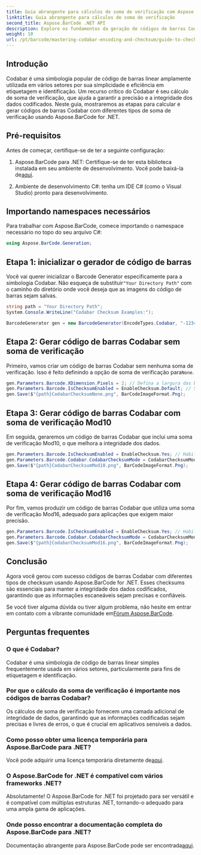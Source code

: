 ```yaml
---
title: Guia abrangente para cálculos de soma de verificação com Aspose.BarCode
linktitle: Guia abrangente para cálculos de soma de verificação
second_title: Aspose.BarCode .NET API
description: Explore os fundamentos da geração de códigos de barras Codabar usando Aspose.BarCode for .NET. Este guia passo a passo aborda como criar códigos de barras com e sem somas de verificação, aprimorando a integridade e a precisão dos dados.
weight: 10
url: /pt/barcode/mastering-codabar-encoding-and-checksum/guide-to-checksum-calculation/
---
```

## Introdução

Codabar é uma simbologia popular de código de barras linear amplamente utilizada em vários setores por sua simplicidade e eficiência em etiquetagem e identificação. Um recurso crítico do Codabar é seu cálculo de soma de verificação, que ajuda a garantir a precisão e a integridade dos dados codificados. Neste guia, mostraremos as etapas para calcular e gerar códigos de barras Codabar com diferentes tipos de soma de verificação usando Aspose.BarCode for .NET.

## Pré-requisitos

Antes de começar, certifique-se de ter a seguinte configuração:

1.  Aspose.BarCode para .NET: Certifique-se de ter esta biblioteca instalada em seu ambiente de desenvolvimento. Você pode baixá-la de[aqui](https://releases.aspose.com/barcode/net/).
   
2. Ambiente de desenvolvimento C#: tenha um IDE C# (como o Visual Studio) pronto para desenvolvimento.


## Importando namespaces necessários

Para trabalhar com Aspose.BarCode, comece importando o namespace necessário no topo do seu arquivo C#:

```csharp
using Aspose.BarCode.Generation;
```

## Etapa 1: inicializar o gerador de código de barras

 Você vai querer inicializar o Barcode Generator especificamente para a simbologia Codabar. Não esqueça de substituir`"Your Directory Path"` com o caminho do diretório onde você deseja que as imagens do código de barras sejam salvas.

```csharp
string path = "Your Directory Path";
System.Console.WriteLine("Codabar Checksum Examples:");

BarcodeGenerator gen = new BarcodeGenerator(EncodeTypes.Codabar, "-12345-");
```

## Etapa 2: Gerar código de barras Codabar sem soma de verificação

 Primeiro, vamos criar um código de barras Codabar sem nenhuma soma de verificação. Isso é feito definindo a opção de soma de verificação para`None`.

```csharp
gen.Parameters.Barcode.XDimension.Pixels = 2; // Defina a largura das barras
gen.Parameters.Barcode.IsChecksumEnabled = EnableChecksum.Default; // Sem soma de verificação
gen.Save($"{path}CodabarChecksumNone.png", BarCodeImageFormat.Png);
```

## Etapa 3: Gerar código de barras Codabar com soma de verificação Mod10

Em seguida, geraremos um código de barras Codabar que inclui uma soma de verificação Mod10, o que melhora a integridade dos dados.

```csharp
gen.Parameters.Barcode.IsChecksumEnabled = EnableChecksum.Yes; // Habilitar soma de verificação
gen.Parameters.Barcode.Codabar.CodabarChecksumMode = CodabarChecksumMode.Mod10; // Conjunto Mod10
gen.Save($"{path}CodabarChecksumMod10.png", BarCodeImageFormat.Png);
```

## Etapa 4: Gerar código de barras Codabar com soma de verificação Mod16

Por fim, vamos produzir um código de barras Codabar que utiliza uma soma de verificação Mod16, adequado para aplicações que exigem maior precisão.

```csharp
gen.Parameters.Barcode.IsChecksumEnabled = EnableChecksum.Yes; // Habilitar soma de verificação
gen.Parameters.Barcode.Codabar.CodabarChecksumMode = CodabarChecksumMode.Mod16; // Conjunto Mod16
gen.Save($"{path}CodabarChecksumMod16.png", BarCodeImageFormat.Png);
```

## Conclusão

Agora você gerou com sucesso códigos de barras Codabar com diferentes tipos de checksum usando Aspose.BarCode for .NET. Esses checksums são essenciais para manter a integridade dos dados codificados, garantindo que as informações escaneáveis sejam precisas e confiáveis.

Se você tiver alguma dúvida ou tiver algum problema, não hesite em entrar em contato com a vibrante comunidade em[Fórum Aspose.BarCode](https://forum.aspose.com/c/barcode/13).

## Perguntas frequentes

### O que é Codabar?

Codabar é uma simbologia de código de barras linear simples frequentemente usada em vários setores, particularmente para fins de etiquetagem e identificação.

### Por que o cálculo da soma de verificação é importante nos códigos de barras Codabar?

Os cálculos de soma de verificação fornecem uma camada adicional de integridade de dados, garantindo que as informações codificadas sejam precisas e livres de erros, o que é crucial em aplicativos sensíveis a dados.

### Como posso obter uma licença temporária para Aspose.BarCode para .NET?

 Você pode adquirir uma licença temporária diretamente de[aqui](https://purchase.conholdate.com/temporary-license/).

### O Aspose.BarCode for .NET é compatível com vários frameworks .NET?

Absolutamente! O Aspose.BarCode for .NET foi projetado para ser versátil e é compatível com múltiplas estruturas .NET, tornando-o adequado para uma ampla gama de aplicações.

### Onde posso encontrar a documentação completa do Aspose.BarCode para .NET?

Documentação abrangente para Aspose.BarCode pode ser encontrada[aqui](https://reference.aspose.com/barcode/net/).